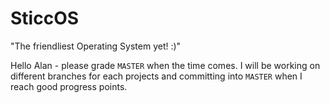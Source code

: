 SticcOS 
=================================================

"The friendliest Operating System yet! :)"

Hello Alan - please grade `MASTER` when the time comes. I will be working on different branches for each projects and committing into `MASTER` when I reach good progress points.
